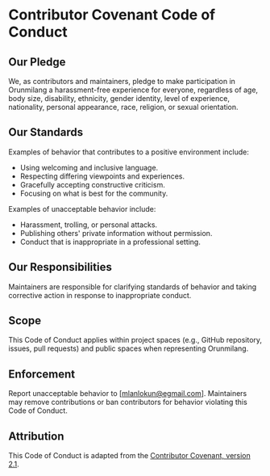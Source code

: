 # Contributor Covenant Code of Conduct

## Our Pledge

We, as contributors and maintainers, pledge to make participation in Orunmilang a harassment-free experience for everyone, regardless of age, body size, disability, ethnicity, gender identity, level of experience, nationality, personal appearance, race, religion, or sexual orientation.

## Our Standards

Examples of behavior that contributes to a positive environment include:
- Using welcoming and inclusive language.
- Respecting differing viewpoints and experiences.
- Gracefully accepting constructive criticism.
- Focusing on what is best for the community.

Examples of unacceptable behavior include:
- Harassment, trolling, or personal attacks.
- Publishing others' private information without permission.
- Conduct that is inappropriate in a professional setting.

## Our Responsibilities

Maintainers are responsible for clarifying standards of behavior and taking corrective action in response to inappropriate conduct.

## Scope

This Code of Conduct applies within project spaces (e.g., GitHub repository, issues, pull requests) and public spaces when representing Orunmilang.

## Enforcement

Report unacceptable behavior to [mlanlokun@egmail.com]. Maintainers may remove contributions or ban contributors for behavior violating this Code of Conduct.

## Attribution

This Code of Conduct is adapted from the [Contributor Covenant, version 2.1](https://www.contributor-covenant.org/version/2/1/code_of_conduct.html).